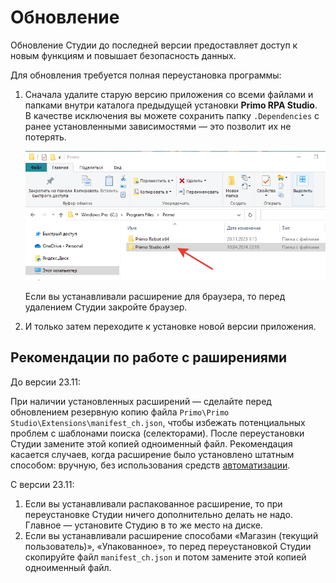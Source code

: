 # Обновление 

Обновление Студии до последней версии предоставляет доступ к новым функциям и повышает безопасность данных. 

Для обновления требуется полная переустановка программы:
1. Сначала удалите старую версию приложения со всеми файлами и папками внутри каталога предыдущей установки **Primo RPA Studio**. В качестве исключения вы можете сохранить папку `.Dependencies` с ранее установленными зависимостями — это позволит их не потерять.

   ![](../resources/installation/set-up-studio-folder.png)
   
   Если вы устанавливали расширение для браузера, то перед удалением Студии закройте браузер.
1. И только затем переходите к установке новой версии приложения. 



## Рекомендации по работе с раширениями

До версии 23.11:

При наличии установленных расширений — сделайте перед обновлением резервную копию файла `Primo\Primo Studio\Extensions\manifest_ch.json`, чтобы избежать потенциальных проблем с шаблонами поиска (селекторами). После переустановки Студии замените этой копией одноименный файл. Рекомендация касается случаев, когда расширение было установлено штатным способом: вручную, без использования средств [автоматизации](https://docs.primo-rpa.ru/primo-rpa/primo-studio/settings/autoinstall-browser-extension).

С версии 23.11:

1. Если вы устанавливали распакованное расширение, то при переустановке Студии ничего дополнительно делать не надо. Главное — установите Студию в то же место на диске.
2. Если вы устанавливали расширение способами «Магазин (текущий пользователь)», «Упакованное», то перед переустановкой Студии скопируйте файл `manifest_ch.json` и потом замените этой копией одноименный файл. 



